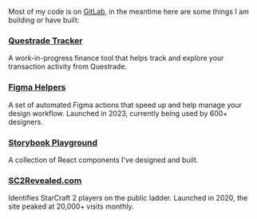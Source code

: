 Most of my code is on [GitLab](https://gitlab.com/dachan), in the meantime here are some things I am building or have built:

### [Questrade Tracker](https://questrade-tracker.vercel.app)
A work-in-progress finance tool that helps track and explore your transaction activity from Questrade.
  
### [Figma Helpers](https://www.figma.com/community/plugin/1209701436097360077/figma-helpers)
A set of automated Figma actions that speed up and help manage your design workflow. Launched in 2023, currently being used by 600+ designers.

### [Storybook Playground](https://davidchan.xyz/storybook/?path=/story/multiselect--multi-select)
A collection of React components I've designed and built.

### [SC2Revealed.com](https://sc2revealed.com)
Identifies StarCraft 2 players on the public ladder. Launched in 2020, the site peaked at 20,000+ visits monthly.
